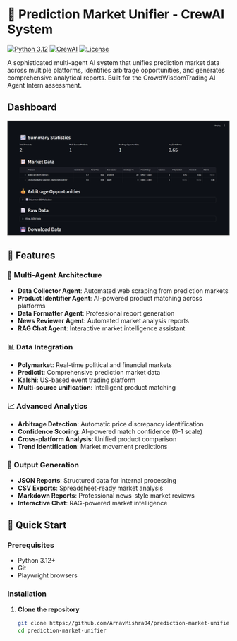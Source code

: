 # 🎯 Prediction Market Unifier - CrewAI System

[![Python 3.12](https://img.shields.io/badge/Python-3.12+-blue.svg)](https://www.python.org/downloads/)
[![CrewAI](https://img.shields.io/badge/CrewAI-Latest-orange.svg)](https://www.crewai.com/)
[![License](https://img.shields.io/badge/License-MIT-green.svg)](LICENSE)

A sophisticated multi-agent AI system that unifies prediction market data across multiple platforms, identifies arbitrage opportunities, and generates comprehensive analytical reports. Built for the CrowdWisdomTrading AI Agent Intern assessment.
## Dashboard

![](assets/SampleOutput.png)  

## 🌟 Features

### 🤖 Multi-Agent Architecture
- **Data Collector Agent**: Automated web scraping from prediction markets
- **Product Identifier Agent**: AI-powered product matching across platforms
- **Data Formatter Agent**: Professional report generation
- **News Reviewer Agent**: Automated market analysis reports
- **RAG Chat Agent**: Interactive market intelligence assistant

### 📊 Data Integration
- **Polymarket**: Real-time political and financial markets
- **PredictIt**: Comprehensive prediction market data
- **Kalshi**: US-based event trading platform
- **Multi-source unification**: Intelligent product matching

### 📈 Advanced Analytics
- **Arbitrage Detection**: Automatic price discrepancy identification
- **Confidence Scoring**: AI-powered match confidence (0-1 scale)
- **Cross-platform Analysis**: Unified product comparison
- **Trend Identification**: Market movement predictions

### 🎪 Output Generation
- **JSON Reports**: Structured data for internal processing
- **CSV Exports**: Spreadsheet-ready market analysis
- **Markdown Reports**: Professional news-style market reviews
- **Interactive Chat**: RAG-powered market intelligence

## 🚀 Quick Start

### Prerequisites
- Python 3.12+
- Git
- Playwright browsers

### Installation

1. **Clone the repository**
   ```bash
   git clone https://github.com/ArnavMishra04/prediction-market-unifier.git
   cd prediction-market-unifier
